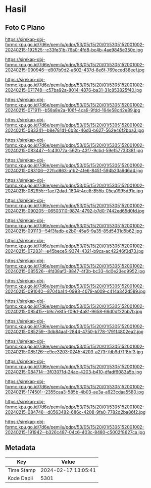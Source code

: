 # Hasil

## Foto C Plano

https://sirekap-obj-formc.kpu.go.id/7d6e/pemilu/pdpr/53/05/15/20/01/5305152001002-20240215-192525--c33fe31b-76a0-4fd8-bc4b-4ae9845e350c.jpg

https://sirekap-obj-formc.kpu.go.id/7d6e/pemilu/pdpr/53/05/15/20/01/5305152001002-20240215-090946--d907b9d2-a602-437d-8e6f-769eced38eef.jpg

https://sirekap-obj-formc.kpu.go.id/7d6e/pemilu/pdpr/53/05/15/20/01/5305152001002-20240215-071748--c57ba92a-8014-4876-ba31-31c853825f40.jpg

https://sirekap-obj-formc.kpu.go.id/7d6e/pemilu/pdpr/53/05/15/20/01/5305152001002-20240215-071911--b58a8e2a-106f-4ca9-9fdd-164e58c42e89.jpg

https://sirekap-obj-formc.kpu.go.id/7d6e/pemilu/pdpr/53/05/15/20/01/5305152001002-20240215-083341--b8e781d1-6b3c-46d3-b627-562e46f2bba3.jpg

https://sirekap-obj-formc.kpu.go.id/7d6e/pemilu/pdpr/53/05/15/20/01/5305152001002-20240215-083447--fc43072a-562b-43f7-9cbd-59e157733381.jpg

https://sirekap-obj-formc.kpu.go.id/7d6e/pemilu/pdpr/53/05/15/20/01/5305152001002-20240215-083106--22fcd863-a1b2-4fe6-8451-594b23a9d6d4.jpg

https://sirekap-obj-formc.kpu.go.id/7d6e/pemilu/pdpr/53/05/15/20/01/5305152001002-20240215-082955--1ae72dad-1804-4cc8-855b-05ea1995d91c.jpg

https://sirekap-obj-formc.kpu.go.id/7d6e/pemilu/pdpr/53/05/15/20/01/5305152001002-20240215-090205--06503110-9874-4792-b7d0-7442ed65d0fd.jpg

https://sirekap-obj-formc.kpu.go.id/7d6e/pemilu/pdpr/53/05/15/20/01/5305152001002-20240215-091113--54f3fadb-e2b0-45a6-9a35-85d5431d5b62.jpg

https://sirekap-obj-formc.kpu.go.id/7d6e/pemilu/pdpr/53/05/15/20/01/5305152001002-20240215-072831--e45bece5-9374-4321-b9ca-ac42246f3d73.jpg

https://sirekap-obj-formc.kpu.go.id/7d6e/pemilu/pdpr/53/05/15/20/01/5305152001002-20240215-085526--4fd38af3-8847-4f3b-bc33-4d0e23ed9952.jpg

https://sirekap-obj-formc.kpu.go.id/7d6e/pemilu/pdpr/53/05/15/20/01/5305152001002-20240215-091040--8704ba14-0998-4079-a009-c414a342d589.jpg

https://sirekap-obj-formc.kpu.go.id/7d6e/pemilu/pdpr/53/05/15/20/01/5305152001002-20240215-085415--b9c7e8f5-f09d-4a81-9658-66d0df22bb7b.jpg

https://sirekap-obj-formc.kpu.go.id/7d6e/pemilu/pdpr/53/05/15/20/01/5305152001002-20240215-085259--3db84aa1-2844-4750-b778-179114802ea2.jpg

https://sirekap-obj-formc.kpu.go.id/7d6e/pemilu/pdpr/53/05/15/20/01/5305152001002-20240215-085126--e9ee3203-0245-4203-a273-7db9d71f8bf3.jpg

https://sirekap-obj-formc.kpu.go.id/7d6e/pemilu/pdpr/53/05/15/20/01/5305152001002-20240215-084714--3f03071d-24ac-4203-b410-dfadf6083a5b.jpg

https://sirekap-obj-formc.kpu.go.id/7d6e/pemilu/pdpr/53/05/15/20/01/5305152001002-20240215-174501--2355caa3-585b-4b03-ae3a-a623cdaa5580.jpg

https://sirekap-obj-formc.kpu.go.id/7d6e/pemilu/pdpr/53/05/15/20/01/5305152001002-20240215-084748--d0563482-686c-4208-9fa0-7782d2ba86f2.jpg

https://sirekap-obj-formc.kpu.go.id/7d6e/pemilu/pdpr/53/05/15/20/01/5305152001002-20240215-191942--b326c487-04c6-403c-8480-c5002f8627ca.jpg


## Metadata

| Key        | Value               |
| ---------- | ------------------- |
| Time Stamp | 2024-02-17 13:05:41 |
| Kode Dapil | 5301                |



